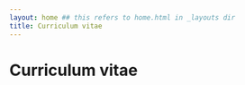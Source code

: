 ```yaml
---
layout: home ## this refers to home.html in _layouts dir
title: Curriculum vitae
---
```


# Curriculum vitae
